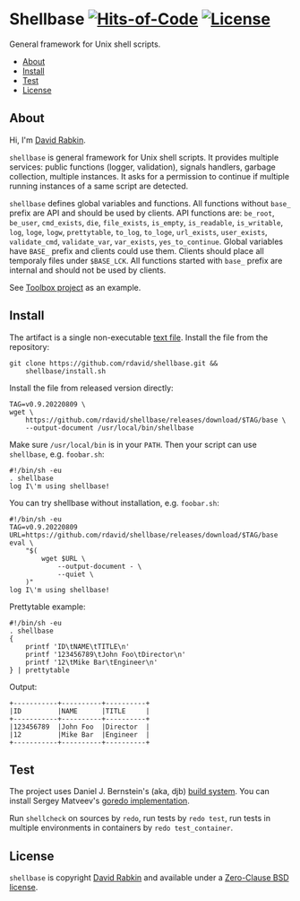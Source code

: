 # Shellbase [![Hits-of-Code](https://hitsofcode.com/github/rdavid/shellbase?branch=master)](https://hitsofcode.com/view/github/rdavid/shellbase?branch=master) [![License](https://img.shields.io/badge/license-0BSD-green)](https://github.com/rdavid/shellbase/blob/master/LICENSE)
General framework for Unix shell scripts.

* [About](#about)
* [Install](#install)
* [Test](#test)
* [License](#license)

## About
Hi, I'm [David Rabkin](http://cv.rabkin.co.il).

`shellbase` is general framework for Unix shell scripts. It provides multiple
services: public functions (logger, validation), signals handlers, garbage
collection, multiple instances. It asks for a permission to continue if
multiple running instances of a same script are detected.

`shellbase` defines global variables and functions. All functions without
`base_` prefix are API and should be used by clients. API functions are:
`be_root`, `be_user`, `cmd_exists`, `die`, `file_exists`, `is_empty`,
`is_readable`, `is_writable`, `log`, `loge`, `logw`, `prettytable`, `to_log`,
`to_loge`, `url_exists`, `user_exists`, `validate_cmd`, `validate_var`,
`var_exists`, `yes_to_continue`. Global variables have `BASE_` prefix and
clients could use them. Clients should place all temporaly files under
`$BASE_LCK`. All functions started with `base_` prefix are internal and should
not be used by clients.

See [Toolbox project](https://github.com/rdavid/toolbox) as an example.

## Install
The artifact is a single non-executable [text
file](https://github.com/rdavid/shellbase/blob/master/inc/base). Install the
file from the repository:

    git clone https://github.com/rdavid/shellbase.git &&
    	shellbase/install.sh

Install the file from released version directly:

    TAG=v0.9.20220809 \
    wget \
    	https://github.com/rdavid/shellbase/releases/download/$TAG/base \
    	--output-document /usr/local/bin/shellbase

Make sure `/usr/local/bin` is in your `PATH`. Then your script can use
`shellbase`, e.g. `foobar.sh`:

    #!/bin/sh -eu
    . shellbase
    log I\'m using shellbase!

You can try shellbase without installation, e.g. `foobar.sh`:

    #!/bin/sh -eu
    TAG=v0.9.20220809
    URL=https://github.com/rdavid/shellbase/releases/download/$TAG/base
    eval \
    	"$(
    		wget $URL \
    			--output-document - \
    			--quiet \
    	)"
    log I\'m using shellbase!

Prettytable example:

    #!/bin/sh -eu
    . shellbase
    {
    	printf 'ID\tNAME\tTITLE\n'
    	printf '123456789\tJohn Foo\tDirector\n'
    	printf '12\tMike Bar\tEngineer\n'
    } | prettytable

Output:

    +-----------+----------+----------+
    |ID         |NAME      |TITLE     |
    +-----------+----------+----------+
    |123456789  |John Foo  |Director  |
    |12         |Mike Bar  |Engineer  |
    +-----------+----------+----------+

## Test
The project uses Daniel J. Bernstein's (aka, djb)
[build system](http://cr.yp.to/redo.html). You can install Sergey Matveev's
[goredo implementation](http://www.goredo.cypherpunks.ru/Install.html).

Run `shellcheck` on sources by `redo`, run tests by `redo test`, run tests in
multiple environments in containers by `redo test_container`.

## License
`shellbase` is copyright [David Rabkin](http://cv.rabkin.co.il) and available
under a [Zero-Clause BSD license](https://github.com/rdavid/shellbase/blob/master/LICENSE).
